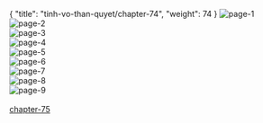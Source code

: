 { "title": "tinh-vo-than-quyet/chapter-74", "weight": 74 }
<img src="tinh-vo-than-quyet_0074_01-7a80e83537ff49daaefecc4bb97b7a0f.webp" alt="page-1" origin="http://1.bp.blogspot.com/-e5r_im2KLUE/WXMT3vk-WaI/AAAAAAAAyhg/_0kJJFemdeMRuYDZnG41tvlu8H0yHjHVACHMYCw/1.middle.jpg?imgmax=0"><br/>
<img src="tinh-vo-than-quyet_0074_02-5885abe210661383a74388431c7a5846.webp" alt="page-2" origin="http://1.bp.blogspot.com/-m2shPPykoYg/WXMT40ZaA_I/AAAAAAAAyhk/eHqsEqn6c9Y7_yrqNk6e6qviPP-If43dgCHMYCw/2.middle.jpg?imgmax=0"><br/>
<img src="tinh-vo-than-quyet_0074_03-5e1801815f8e1247d6e9d4ffff8176d4.webp" alt="page-3" origin="http://1.bp.blogspot.com/-Z6DwiseZDeM/WXMT6GyswII/AAAAAAAAyho/9YtmnU8Ye_EgmESM5vr5ODyZ_cp4LrQlwCHMYCw/3.middle.jpg?imgmax=0"><br/>
<img src="tinh-vo-than-quyet_0074_04-5c86a254baa815eadcf70330c286fd3c.webp" alt="page-4" origin="http://1.bp.blogspot.com/-xBMOENy0flg/WXMT7aXVPFI/AAAAAAAAyhs/bjekPUBVe_Iy9evrdPTj61RYEkDQoupSgCHMYCw/4.middle.jpg?imgmax=0"><br/>
<img src="tinh-vo-than-quyet_0074_05-accc7d56e6e0501da50383d2ae3f87d1.webp" alt="page-5" origin="http://1.bp.blogspot.com/-iJC-qQpgQus/WXMT8i7tW2I/AAAAAAAAyhw/VL9F8oM0KyoD_0wuowq4KRcMKi4OBFiKgCHMYCw/5.middle.jpg?imgmax=0"><br/>
<img src="tinh-vo-than-quyet_0074_06-f561ddbbe31e04f0d6dd69cb6dab1b16.webp" alt="page-6" origin="http://1.bp.blogspot.com/-DYTy6t7if1s/WXMT9pfSd3I/AAAAAAAAyh0/Fu_480F1S5cOwgSxBreetvSQSd8P_j1jACHMYCw/6.middle.jpg?imgmax=0"><br/>
<img src="tinh-vo-than-quyet_0074_07-e975a388862333e853d6c070a2404e7e.webp" alt="page-7" origin="http://1.bp.blogspot.com/-UGxSMZYuFKQ/WXMT-16pWwI/AAAAAAAAyh4/qY9BJXBG04Ia-o0J4C6tJIKqXQGM356_QCHMYCw/7.middle.jpg?imgmax=0"><br/>
<img src="tinh-vo-than-quyet_0074_08-d4dcab28502d8de98dcf6815b9b3ed22.webp" alt="page-8" origin="http://1.bp.blogspot.com/-G8VGyN1LjTY/WXMT_-LUlgI/AAAAAAAAyh8/5BQCVmXTSzYr-RUqsrHi5ih8oQXyggFfQCHMYCw/8.middle.jpg?imgmax=0"><br/>
<img src="tinh-vo-than-quyet_0074_09-fc45e91dc1533cfd7bc13d8a2978f109.webp" alt="page-9" origin="http://1.bp.blogspot.com/-oNgingr2G3c/WXMUBPpBdzI/AAAAAAAAyiA/dALT2E0viP8MvQeHYTwE75RC_b8jEvz1gCHMYCw/9.middle.jpg?imgmax=0"><br/>
<br/><a class="nextchap" href="/tinh-vo-than-quyet/chapter-75">chapter-75</a>
